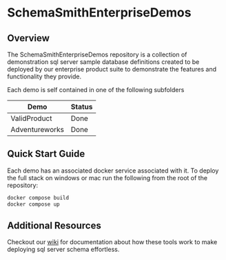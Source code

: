 # SchemaSmithEnterpriseDemos

## Overview

The SchemaSmithEnterpriseDemos repository is a collection of demonstration sql server sample database definitions created to be deployed by our enterprise product suite to demonstrate the features and functionality they provide.

Each demo is self contained in one of the following subfolders

| Demo           | Status |
| -------------- | ------ |
| ValidProduct   | Done |
| Adventureworks | Done |

## Quick Start Guide

Each demo has an associated docker service associated with it.  To deploy the full stack on windows or mac run the following from the root of the repository:

```bash
docker compose build
docker compose up
```

## Additional Resources

Checkout our [wiki](https://github.com/Schema-Smith/SchemaSmithEnterpriseDemos/wiki) for documentation about how these tools work to make deploying sql server schema effortless.

